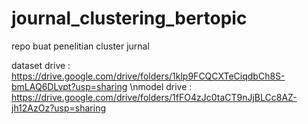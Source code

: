 # journal_clustering_bertopic
 repo buat penelitian cluster jurnal 

 dataset drive : https://drive.google.com/drive/folders/1klp9FCQCXTeCiqdbCh8S-bmLAQ6DLvpt?usp=sharing
 \nmodel drive : https://drive.google.com/drive/folders/1fFO4zJc0taCT9nJjBLCc8AZ-jh12AzOz?usp=sharing
